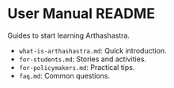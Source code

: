 # User Manual README
Guides to start learning Arthashastra.
- `what-is-arthashastra.md`: Quick introduction.
- `for-students.md`: Stories and activities.
- `for-policymakers.md`: Practical tips.
- `faq.md`: Common questions.
